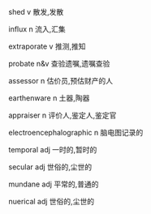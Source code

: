 shed		v		散发,发散

influx		n		流入,汇集

extraporate		v		推测,推知

probate		n&v		查验遗嘱,遗嘱查验

assessor		n		估价员,预估财产的人

earthenware		n		土器,陶器

appraiser		n		评价人,鉴定人,鉴定官

electroencephalographic		n		脑电图记录的

temporal		adj		一时的,暂时的

secular		adj		世俗的,尘世的

mundane		adj		平常的,普通的

nuerical		adj		世俗的,尘世的


